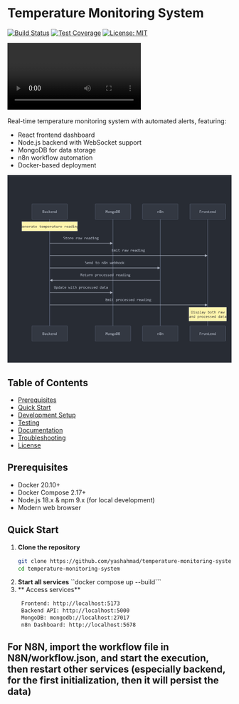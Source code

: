 # Temperature Monitoring System

[![Build Status](https://img.shields.io/github/actions/workflow/status/yourusername/temp-monitor/ci.yml?branch=main)](https://github.com/yourusername/temp-monitor/actions)
[![Test Coverage](https://img.shields.io/codecov/c/github/yourusername/temp-monitor)](https://codecov.io/gh/yourusername/temp-monitor)
[![License: MIT](https://img.shields.io/badge/License-MIT-yellow.svg)](https://opensource.org/licenses/MIT)

![Demo Video](assessment/solution.mp4)

Real-time temperature monitoring system with automated alerts, featuring:
- React frontend dashboard
- Node.js backend with WebSocket support
- MongoDB for data storage
- n8n workflow automation
- Docker-based deployment

![System Architecture](assessment/assets/architecture.png)

## Table of Contents
- [Prerequisites](#prerequisites)
- [Quick Start](#quick-start)
- [Development Setup](#development-setup)
- [Testing](#testing)
- [Documentation](#documentation)
- [Troubleshooting](#troubleshooting)
- [License](#license)

## Prerequisites

- Docker 20.10+
- Docker Compose 2.17+
- Node.js 18.x & npm 9.x (for local development)
- Modern web browser

## Quick Start

1. **Clone the repository**
   ```bash
   git clone https://github.com/yashahmad/temperature-monitoring-system.git
   cd temperature-monitoring-system
   ```
2. **Start all services**
   ``docker compose up --build```
3. ** Access services**
   ```
    Frontend: http://localhost:5173
    Backend API: http://localhost:5000
    MongoDB: mongodb://localhost:27017
    n8n Dashboard: http://localhost:5678
    ```
## For N8N, import the workflow file in N8N/workflow.json, and start the execution, then restart other services (especially backend, for the first initialization, then it will persist the data)
